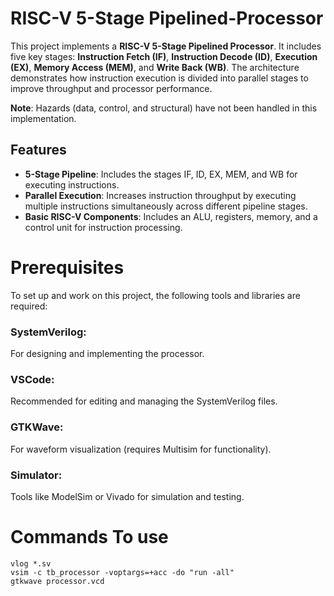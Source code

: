 # RISC-V 5-Stage Pipelined-Processor

This project implements a **RISC-V 5-Stage Pipelined Processor**. It includes five key stages: **Instruction Fetch (IF)**, **Instruction Decode (ID)**, **Execution (EX)**, **Memory Access (MEM)**, and **Write Back (WB)**. The architecture demonstrates how instruction execution is divided into parallel stages to improve throughput and processor performance.

**Note**: Hazards (data, control, and structural) have not been handled in this implementation. 

## Features
- **5-Stage Pipeline**: Includes the stages IF, ID, EX, MEM, and WB for executing instructions.
- **Parallel Execution**: Increases instruction throughput by executing multiple instructions simultaneously across different pipeline stages.
- **Basic RISC-V Components**: Includes an ALU, registers, memory, and a control unit for instruction processing.

# Prerequisites

To set up and work on this project, the following tools and libraries are required:
### SystemVerilog: 
For designing and implementing the processor.
### VSCode: 
Recommended for editing and managing the SystemVerilog files.
### GTKWave: 
For waveform visualization (requires Multisim for functionality).
### Simulator: 
Tools like ModelSim or Vivado for simulation and testing.

# Commands To use 
```
vlog *.sv
vsim -c tb_processor -voptargs=+acc -do "run -all"
gtkwave processor.vcd
```
